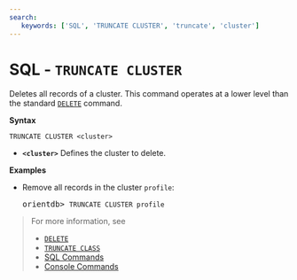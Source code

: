 ```yaml
---
search:
   keywords: ['SQL', 'TRUNCATE CLUSTER', 'truncate', 'cluster'] 
---
```


# SQL - `TRUNCATE CLUSTER`

Deletes all records of a cluster.  This command operates at a lower level than the standard [`DELETE`](SQL-Delete.md) command.

**Syntax**

```
TRUNCATE CLUSTER <cluster>
```

- **`<cluster>`** Defines the cluster to delete.


**Examples**

- Remove all records in the cluster `profile`:

  <pre>
  orientdb> <code class='lang-sql userinput'>TRUNCATE CLUSTER profile</code>
  </pre>

>For more information, see
>- [`DELETE`](SQL-Delete.md)
>- [`TRUNCATE CLASS`](SQL-Truncate-Class.md)
>- [SQL Commands](SQL.md)
>- [Console Commands](../console/Console-Commands.md)
